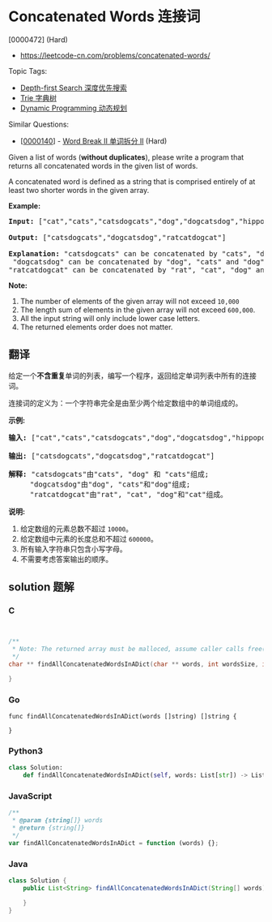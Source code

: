 # Concatenated Words 连接词

[0000472] (Hard)

- https://leetcode-cn.com/problems/concatenated-words/

Topic Tags:

- [Depth-first Search 深度优先搜索](https://leetcode-cn.com/tag/depth-first-search/)
- [Trie 字典树](https://leetcode-cn.com/tag/trie/)
- [Dynamic Programming 动态规划](https://leetcode-cn.com/tag/dynamic-programming/)

Similar Questions:

- [[0000140](https://leetcode-cn.com/problems/word-break-ii/)] - [Word Break II 单词拆分 II](./0000140.word-break-ii.md) (Hard)

Given a list of words (**without duplicates**), please write a program that returns all concatenated words in the given list of words.

A concatenated word is defined as a string that is comprised entirely of at least two shorter words in the given array.

**Example:**

<pre><b>Input:</b> ["cat","cats","catsdogcats","dog","dogcatsdog","hippopotamuses","rat","ratcatdogcat"]

<b>Output:</b> ["catsdogcats","dogcatsdog","ratcatdogcat"]

<b>Explanation:</b> "catsdogcats" can be concatenated by "cats", "dog" and "cats"; <br> "dogcatsdog" can be concatenated by "dog", "cats" and "dog"; <br>"ratcatdogcat" can be concatenated by "rat", "cat", "dog" and "cat".
</pre>

**Note:**

1.  The number of elements of the given array will not exceed `10,000`
2.  The length sum of elements in the given array will not exceed `600,000`.
3.  All the input string will only include lower case letters.
4.  The returned elements order does not matter.

## 翻译

给定一个**不含重复**单词的列表，编写一个程序，返回给定单词列表中所有的连接词。

连接词的定义为：一个字符串完全是由至少两个给定数组中的单词组成的。

**示例:**

<pre><strong>输入:</strong> ["cat","cats","catsdogcats","dog","dogcatsdog","hippopotamuses","rat","ratcatdogcat"]

<strong>输出:</strong> ["catsdogcats","dogcatsdog","ratcatdogcat"]

<strong>解释:</strong> "catsdogcats"由"cats", "dog" 和 "cats"组成; 
     "dogcatsdog"由"dog", "cats"和"dog"组成; 
     "ratcatdogcat"由"rat", "cat", "dog"和"cat"组成。
</pre>

**说明:**

1.  给定数组的元素总数不超过 `10000`。
2.  给定数组中元素的长度总和不超过 `600000`。
3.  所有输入字符串只包含小写字母。
4.  不需要考虑答案输出的顺序。

## solution 题解

### C

```c


/**
 * Note: The returned array must be malloced, assume caller calls free().
 */
char ** findAllConcatenatedWordsInADict(char ** words, int wordsSize, int* returnSize){

}


```

### Go

```golang
func findAllConcatenatedWordsInADict(words []string) []string {

}
```

### Python3

```python
class Solution:
    def findAllConcatenatedWordsInADict(self, words: List[str]) -> List[str]:

```

### JavaScript

```javascript
/**
 * @param {string[]} words
 * @return {string[]}
 */
var findAllConcatenatedWordsInADict = function (words) {};
```

### Java

```java
class Solution {
    public List<String> findAllConcatenatedWordsInADict(String[] words) {

    }
}
```
